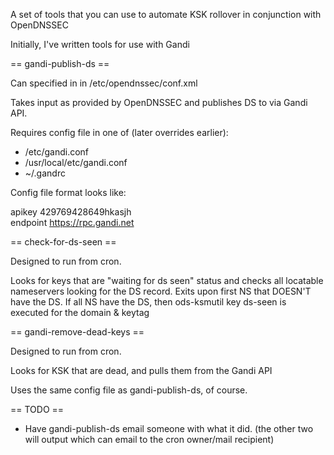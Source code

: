 A set of tools that you can use to automate KSK rollover in conjunction with OpenDNSSEC

Initially, I've written tools for use with Gandi


== gandi-publish-ds ==

Can specified in <DelegatedSignerSubmitCommand> in /etc/opendnssec/conf.xml

Takes input as provided by OpenDNSSEC and publishes DS to via Gandi API.

Requires config file in one of (later overrides earlier):

  * /etc/gandi.conf
  * /usr/local/etc/gandi.conf
  * ~/.gandrc

Config file format looks like:

apikey 429769428649hkasjh<br/>
endpoint https://rpc.gandi.net


== check-for-ds-seen ==

Designed to run from cron.

Looks for keys that are "waiting for ds seen" status and checks all locatable nameservers
looking for the DS record.
Exits upon first NS that DOESN'T have the DS.
If all NS have the DS, then ods-ksmutil key ds-seen is executed for the domain & keytag


== gandi-remove-dead-keys ==

Designed to run from cron.

Looks for KSK that are dead, and pulls them from the Gandi API

Uses the same config file as gandi-publish-ds, of course.



== TODO ==

* Have gandi-publish-ds email someone with what it did.
	(the other two will output which can email to the cron owner/mail recipient)
